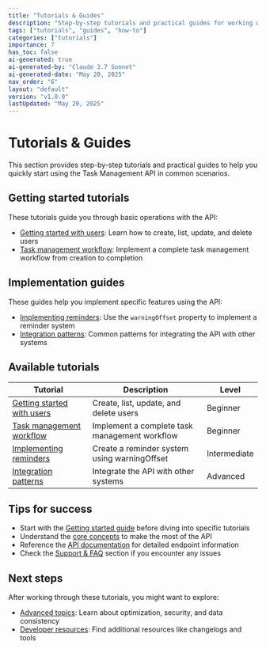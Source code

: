 ```yaml
---
title: "Tutorials & Guides"
description: "Step-by-step tutorials and practical guides for working with the Task Management API."
tags: ["tutorials", "guides", "how-to"]
categories: ["tutorials"]
importance: 7
has_toc: false
ai-generated: true
ai-generated-by: "Claude 3.7 Sonnet"
ai-generated-date: "May 20, 2025"
nav_order: "6"
layout: "default"
version: "v1.0.0"
lastUpdated: "May 20, 2025"
---
```


# Tutorials & Guides

This section provides step-by-step tutorials and practical guides to help you quickly start using the Task Management API in common scenarios.

## Getting started tutorials

These tutorials guide you through basic operations with the API:

- [Getting started with users](tutorials/getting-started-with-users.md): Learn how to create, list, update, and delete users
- [Task management workflow](tutorials/task-management-workflow.md): Implement a complete task management workflow from creation to completion

## Implementation guides

These guides help you implement specific features using the API:

- [Implementing reminders](tutorials/implementing-reminders.md): Use the `warningOffset` property to implement a reminder system
- [Integration patterns](tutorials/integration-patterns.md): Common patterns for integrating the API with other systems

## Available tutorials

| Tutorial | Description | Level |
|----------|-------------|-------|
| [Getting started with users](tutorials/getting-started-with-users.md) | Create, list, update, and delete users | Beginner |
| [Task management workflow](tutorials/task-management-workflow.md) | Implement a complete task management workflow | Beginner |
| [Implementing reminders](tutorials/implementing-reminders.md) | Create a reminder system using warningOffset | Intermediate |
| [Integration patterns](tutorials/integration-patterns.md) | Integrate the API with other systems | Advanced |

## Tips for success

- Start with the [Getting started guide](getting-started.md) before diving into specific tutorials
- Understand the [core concepts](core-concepts.md) to make the most of the API
- Reference the [API documentation](api-reference.md) for detailed endpoint information
- Check the [Support & FAQ](support.md) section if you encounter any issues

## Next steps

After working through these tutorials, you might want to explore:

- [Advanced topics](advanced.md): Learn about optimization, security, and data consistency
- [Developer resources](developer-resources.md): Find additional resources like changelogs and tools



